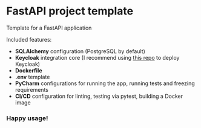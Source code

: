 # FastAPI project template
Template for a FastAPI application

Included features:

- **SQLAlchemy** configuration (PostgreSQL by default)
- **Keycloak** integration core (I recommend using [this repo](https://github.com/eabykov/keycloak-compose) to deploy Keycloak)
- **Dockerfile**
- **.env** template
- **PyCharm** configurations for running the app, running tests and freezing requirements 
- **CI/CD** configuration for linting, testing via pytest, building a Docker image

### Happy usage!

